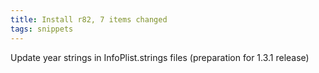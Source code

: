 ```yaml
---
title: Install r82, 7 items changed
tags: snippets
---
```


Update year strings in InfoPlist.strings files (preparation for 1.3.1 release)
